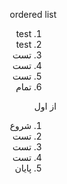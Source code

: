 <div dir="rtl" style="text-align: right">


ordered list

1. test
2. test
3. تست
4. تست
5. تست
6. تمام

از اول 
1. شروع
2. تست
3. تست
4. تست
5. پایان
</div>

